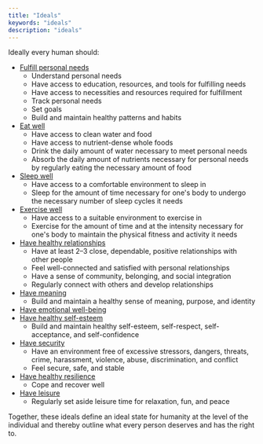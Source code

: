 ```yaml
---
title: "Ideals"
keywords: "ideals"
description: "ideals"
---
```


Ideally every human should:

- [Fulfill personal needs](/needs/)
  - Understand personal needs
  - Have access to education, resources, and tools for fulfilling needs
  - Have access to necessities and resources required for fulfillment
  - Track personal needs
  - Set goals
  - Build and maintain healthy patterns and habits
- [Eat well](/needs/physiological/eat/)
  - Have access to clean water and food
  - Have access to nutrient-dense whole foods
  - Drink the daily amount of water necessary to meet personal needs
  - Absorb the daily amount of nutrients necessary for personal needs by regularly eating the necessary amount of food
- [Sleep well](/needs/physiological/sleep/)
  - Have access to a comfortable environment to sleep in
  - Sleep for the amount of time necessary for one's body to undergo the necessary number of sleep cycles it needs
- [Exercise well](/needs/physiological/exercise/)
  - Have access to a suitable environment to exercise in
  - Exercise for the amount of time and at the intensity necessary for one's body to maintain the physical fitness and activity it needs
- [Have healthy relationships](/needs/psychological/relationships/)
  - Have at least 2–3 close, dependable, positive relationships with other people
  - Feel well-connected and satisfied with personal relationships
  - Have a sense of community, belonging, and social integration
  - Regularly connect with others and develop relationships
- [Have meaning](/needs/psychological/meaning/)
  - Build and maintain a healthy sense of meaning, purpose, and identity
- [Have emotional well-being](/needs/psychological/emotion/)
- [Have healthy self-esteem](/needs/psychological/self-esteem/)
  - Build and maintain healthy self-esteem, self-respect, self-acceptance, and self-confidence
- [Have security](/needs/psychological/security/)
  - Have an environment free of excessive stressors, dangers, threats, crime, harassment, violence, abuse, discrimination, and conflict
  - Feel secure, safe, and stable
- [Have healthy resilience](/needs/psychological/resilience/)
  - Cope and recover well
- [Have leisure](/needs/psychological/leisure/)
  - Regularly set aside leisure time for relaxation, fun, and peace

Together, these ideals define an ideal state for humanity at the level of the individual and thereby outline what every person deserves and has the right to.
